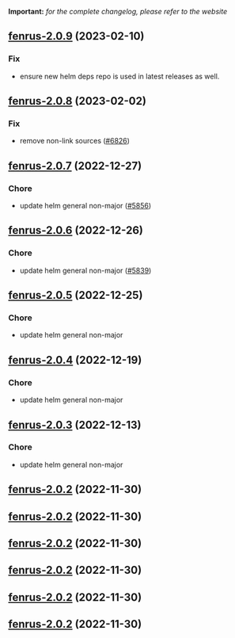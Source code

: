 **Important:**
*for the complete changelog, please refer to the website*




## [fenrus-2.0.9](https://github.com/succelle/charts/compare/fenrus-2.0.8...fenrus-2.0.9) (2023-02-10)

### Fix

- ensure new helm deps repo is used in latest releases as well.
  
  


## [fenrus-2.0.8](https://github.com/succelle/charts/compare/fenrus-2.0.7...fenrus-2.0.8) (2023-02-02)

### Fix

- remove non-link sources ([#6826](https://github.com/succelle/charts/issues/6826))
  
  


## [fenrus-2.0.7](https://github.com/succelle/charts/compare/fenrus-2.0.6...fenrus-2.0.7) (2022-12-27)

### Chore

- update helm general non-major ([#5856](https://github.com/succelle/charts/issues/5856))
  
  


## [fenrus-2.0.6](https://github.com/succelle/charts/compare/fenrus-2.0.5...fenrus-2.0.6) (2022-12-26)

### Chore

- update helm general non-major ([#5839](https://github.com/succelle/charts/issues/5839))
  
  


## [fenrus-2.0.5](https://github.com/succelle/charts/compare/fenrus-2.0.4...fenrus-2.0.5) (2022-12-25)

### Chore

- update helm general non-major
  
  


## [fenrus-2.0.4](https://github.com/succelle/charts/compare/fenrus-2.0.3...fenrus-2.0.4) (2022-12-19)

### Chore

- update helm general non-major
  
  


## [fenrus-2.0.3](https://github.com/succelle/charts/compare/fenrus-2.0.2...fenrus-2.0.3) (2022-12-13)

### Chore

- update helm general non-major
  
  


## [fenrus-2.0.2](https://github.com/succelle/charts/compare/fenrus-2.0.1...fenrus-2.0.2) (2022-11-30)




## [fenrus-2.0.2](https://github.com/succelle/charts/compare/fenrus-2.0.1...fenrus-2.0.2) (2022-11-30)




## [fenrus-2.0.2](https://github.com/succelle/charts/compare/fenrus-2.0.1...fenrus-2.0.2) (2022-11-30)




## [fenrus-2.0.2](https://github.com/succelle/charts/compare/fenrus-2.0.1...fenrus-2.0.2) (2022-11-30)




## [fenrus-2.0.2](https://github.com/succelle/charts/compare/fenrus-2.0.1...fenrus-2.0.2) (2022-11-30)




## [fenrus-2.0.2](https://github.com/succelle/charts/compare/fenrus-2.0.1...fenrus-2.0.2) (2022-11-30)





